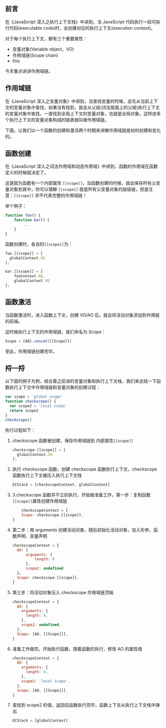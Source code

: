 ## 前言

在《JavaScript 深入之执行上下文栈》中讲到，当 JavaScript 代码执行一段可执行代码(executable code)时，会创建对应的执行上下文(execution context)。

对于每个执行上下文，都有三个重要属性：

- 变量对象(Variable object，VO)
- 作用域链(Scope chain)
- this

今天重点讲讲作用域链。

## 作用域链

在《JavaScript 深入之变量对象》中讲到，当查找变量的时候，会先从当前上下文的变量对象中查找，如果没有找到，就会从父级(词法层面上的父级)执行上下文的变量对象中查找，一直找到全局上下文的变量对象，也就是全局对象。这样由多个执行上下文的变量对象构成的链表就叫做作用域链。

下面，让我们以一个函数的创建和激活两个时期来讲解作用域链是如何创建和变化的。

## 函数创建

在《JavaScript 深入之词法作用域和动态作用域》中讲到，函数的作用域在函数定义的时候就决定了。

这是因为函数有一个内部属性 `[[scope]]`，当函数创建的时候，就会保存所有父变量对象到其中，你可以理解 `[[scope]]` 就是所有父变量对象的层级链，但是注意：`[[scope]]` 并不代表完整的作用域链！

举个例子：

```js
function foo() {
    function bar() {
        ...
    }
}
```

函数创建时，各自的`[[scope]]`为：

```js
foo.[[scope]] = [
  globalContext.VO
];

bar.[[scope]] = [
    fooContext.AO,
    globalContext.VO
];
```

## 函数激活

当函数激活时，进入函数上下文，创建 VO/AO 后，就会将活动对象添加到作用链的前端。

这时候执行上下文的作用域链，我们命名为 Scope：

```js
Scope = [AO].concat([[Scope]])
```

至此，作用域链创建完毕。

## 捋一捋

以下面的例子为例，结合着之前讲的变量对象和执行上下文栈，我们来总结一下函数执行上下文中作用域链和变量对象的创建过程：

```js
var scope = 'global scope'
function checkscope() {
  var scope2 = 'local scope'
  return scope2
}
checkscope()
```

执行过程如下：

1. checkscope 函数被创建，保存作用域链到 内部属性`[[scope]]`
   ```js
   checkscope.[[scope]] = [
     globalContext.VO
   ];
   ```
2. 执行 checkscope 函数，创建 checkscope 函数执行上下文，checkscope 函数执行上下文被压入执行上下文栈
   ```js
   ECStack = [checkscopeContext, globalContext]
   ```
3. 3.checkscope 函数并不立刻执行，开始做准备工作，第一步：复制函数`[[scope]]`属性创建作用域链
   ```js
       checkscopeContext = {
       Scope: checkscope.[[scope]],
   }
   ```
4. 第二步：用 arguments 创建活动对象，随后初始化活动对象，加入形参、函数声明、变量声明

   ```js
   checkscopeContext = {
     AO: {
         arguments: {
             length: 0
         },
         scope2: undefined
     }，
     Scope: checkscope.[[scope]],
   }
   ```

5. 第三步：将活动对象压入 checkscope 作用域链顶端
   ```js
   checkscopeContext = {
     AO: {
       arguments: {
         length: 0,
       },
       scope2: undefined,
     },
     Scope: [AO, [[Scope]]],
   }
   ```
6. 准备工作做完，开始执行函数，随着函数的执行，修改 AO 的属性值
   ```js
   checkscopeContext = {
     AO: {
       arguments: {
         length: 0,
       },
       scope2: 'local scope',
     },
     Scope: [AO, [[Scope]]],
   }
   ```
7. 查找到 scope2 的值，返回后函数执行完毕，函数上下文从执行上下文栈中弹出
   ```js
   ECStack = [globalContext]
   ```
